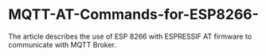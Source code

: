 # MQTT-AT-Commands-for-ESP8266-
The article describes the use of ESP 8266 with ESPRESSIF AT firmware to communicate with MQTT Broker.
